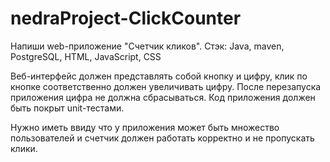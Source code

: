 # nedraProject-ClickCounter
Напиши web-приложение "Счетчик кликов".
Стэк: Java, maven, PostgreSQL, HTML, JavaScript, CSS

Веб-интерфейс должен представлять собой кнопку и цифру, клик по кнопке соответственно должен увеличивать цифру. После перезапуска приложения цифра не должна сбрасываться.
Код приложения должен быть покрыт unit-тестами.

Нужно иметь ввиду что у приложения может быть множество пользователей и счетчик должен работать корректно и не пропускать клики.
